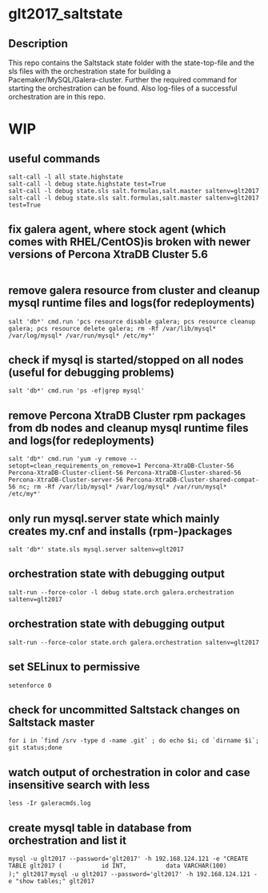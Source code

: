 # glt2017_saltstate
## Description
This repo contains the Saltstack state folder with the state-top-file and the sls files with the orchestration state for building a Pacemaker/MySQL/Galera-cluster.
Further the required command for starting the orchestration can be found.
Also log-files of a successful orchestration are in this repo.


# WIP
## useful commands
```salt-call cp.list_master saltenv=glt2017
salt-call -l all state.highstate
salt-call -l debug state.highstate test=True
salt-call -l debug state.sls salt.formulas,salt.master saltenv=glt2017
salt-call -l debug state.sls salt.formulas,salt.master saltenv=glt2017 test=True
```

## fix galera agent, where stock agent (which comes with RHEL/CentOS)is broken with newer versions of Percona XtraDB Cluster 5.6
```salt 'db*' cmd.run 'curl -o /usr/lib/ocf/resource.d/heartbeat/galera https://raw.githubusercontent.com/hoonetorg/resource-agents/master/heartbeat/galera; chmod 755 /usr/lib/ocf/resource.d/heartbeat/galera; chown root:root /usr/lib/ocf/resource.d/heartbeat/galera; restorecon /usr/lib/ocf/resource.d/heartbeat/galera'
```

## remove galera resource from cluster and cleanup mysql runtime files and logs(for redeployments)
```salt 'db*' cmd.run 'pcs resource disable galera; pcs resource cleanup galera; pcs resource delete galera; rm -Rf /var/lib/mysql* /var/log/mysql* /var/run/mysql* /etc/my*'```

## check if mysql is started/stopped on all nodes (useful for debugging problems)
```salt 'db*' cmd.run 'ps -ef|grep mysql'```

## remove Percona XtraDB Cluster rpm packages from db nodes and cleanup mysql runtime files and logs(for redeployments)
```salt 'db*' cmd.run 'yum -y remove --setopt=clean_requirements_on_remove=1 Percona-XtraDB-Cluster-56 Percona-XtraDB-Cluster-client-56 Percona-XtraDB-Cluster-shared-56 Percona-XtraDB-Cluster-server-56 Percona-XtraDB-Cluster-shared-compat-56 nc; rm -Rf /var/lib/mysql* /var/log/mysql* /var/run/mysql* /etc/my*'```

## only run mysql.server state which mainly creates my.cnf and installs (rpm-)packages
```salt 'db*' state.sls mysql.server saltenv=glt2017```

## orchestration state with debugging output
```salt-run --force-color -l debug state.orch galera.orchestration saltenv=glt2017```

## orchestration state with debugging output
```salt-run --force-color state.orch galera.orchestration saltenv=glt2017```


## set SELinux to permissive
```setenforce 0```

## check for uncommitted Saltstack changes on Saltstack master
```for i in `find /srv -type d -name .git` ; do echo $i; cd `dirname $i`; git status;done```

## watch output of orchestration in color and case insensitive search with less 
```less -Ir galeracmds.log```

## create mysql table in database from orchestration and list it
```mysql -u glt2017 --password='glt2017' -h 192.168.124.121 -e "CREATE TABLE glt2017 (           id INT,           data VARCHAR(100)         );" glt2017```
```mysql -u glt2017 --password='glt2017' -h 192.168.124.121 -e "show tables;" glt2017```
